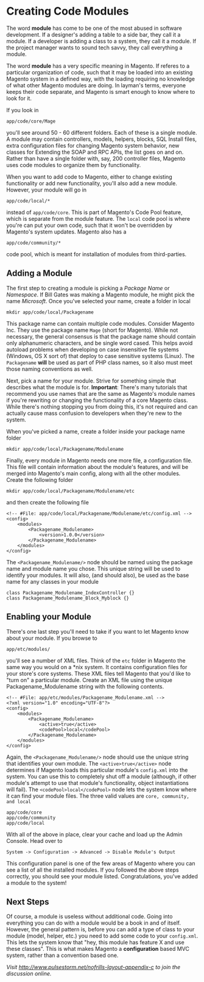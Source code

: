 Creating Code Modules
==================================================	
The word **module** has come to be one of the most abused in software development.  If a designer's adding a table to a side bar, they call it a module.  If a developer is adding a class to a system, they call it a module.  If the project manager wants to sound tech savvy, they call everything a module.

The word **module** has a very specific meaning in Magento.  If referes to a particular organization of code, such that it may be loaded into an existing Magento system in a defined way, with the loading requiring no knowledge of what other Magento modules are doing.  In layman's terms, everyone keeps their code separate, and Magento is smart enough to know where to look for it.

If you look in

	app/code/core/Mage
	
you'll see around 50 - 60 different folders.  Each of these is a single module.  A module may contain controllers, models, helpers, blocks, SQL Install files, extra configuration files for changing Magento system behavior, new classes for Extending the SOAP and RPC APIs, the list goes on and on.  Rather than have a single folder with, say, 200 controller files, Magento uses code modules to organize them by functionality. 

When you want to add code to Magento, either to change existing functionality or add new functionality, you'll also add a new module.  However, your module will go in

	app/code/local/*
	
instead of <code>app/code/core</code>. This is part of Magento's Code Pool feature, which is separate from the module feature.  The <code>local</code> code pool is where you're can put your own code, such that it won't be overridden by Magento's system updates.  Magento also has a 

	app/code/community/*
	
code pool, which is meant for installation of modules from third-parties.

Adding a Module
--------------------------------------------------
The first step to creating a module is picking a *Package Name* or *Namespace*.  If Bill Gates was making a Magento module, he might pick the name *Microsoft*.  Once you've selected your name, create a folder in local

	mkdir app/code/local/Packagename
	
This package name can contain multiple code modules.  Consider Magento Inc.  They use the package name <code>Mage</code> (short for Magento).  While not necessary, the general consensus is that the package name should contain only alphanumeric characters, and be single word cased.  This helps avoid autoload problems when developing on case insensitive file systems (Windows, OS X sort of) that deploy to case sensitive systems (Linux). The <code>Packagename</code> **will** be used as part of PHP class names, so it also must meet those naming conventions as well.

Next, pick a name for your module. Strive for something simple that describes what the module is for.  **Important**: There's many tutorials that recommend you use names that are the same as Magento's module names if you're rewriting or changing the functionality of a core Magento class.  While there's nothing stopping you from doing this, it's not required and can actually cause mass confusion to developers when they're new to the system.  

When you've picked a name, create a folder inside your package name folder

	mkdir app/code/local/Packagename/Modulename
	
Finally, every module in Magento needs one more file, a configuration file. This file will contain information about the module's features, and will be merged into Magento's main config, along with all the other modules.  Create the following folder 

	mkdir app/code/local/Packagename/Modulename/etc

and then create the following file

	<!-- #File: app/code/local/Packagename/Modulename/etc/config.xml -->
	<config>
    	<modules>
        	<Packagename_Modulename>
            	<version>1.0.0</version>
        	</Packagename_Modulename>
    	</modules>
    </config>
	
The <code>&lt;Packagename_Modulename/&gt;</code> node should be named using the package name and module name you chose.  This unique string will be used to identify your modules.  It will also, (and should also), be used as the base name for any classes in your module

	class Packagename_Modulename_IndexController {}
	class Packagename_Modulename_Block_Myblock {}
	
Enabling your Module
--------------------------------------------------
There's one last step you'll need to take if you want to let Magento know about your module.  If you browse to

	app/etc/modules/
	
you'll see a number of XML files.  Think of the <code>etc</code> folder in Magento the same way you would on a *nix system.  It contains configuration files for your store's core systems.  These XML files tell Magento that you'd like to "turn on" a particular module.  Create an XML file using the unique Packagename_Modulename string with the following contents.

	<!-- #File: app/etc/modules/Packagename_Modulename.xml -->
	<?xml version="1.0" encoding="UTF-8"?>
	<config>
		<modules>
			<Packagename_Modulename>
				<active>true</active>
				<codePool>local</codePool>
			</Packagename_Modulename>
		</modules>
	</config>
	
Again, the <code>&lt;Packagename_Modulename/&gt;</code>	node should use the unique string that identifies your own module.  The <code>&lt;active&gt;true&lt;/active&gt;</code> node determines if Magento loads this particular module's <code>config.xml</code> into the system.  You can use this to completely shut off a module (although, if other module's attempt to use that module's functionality, object instantiations will fail).  The <code>&lt;codePool&gt;local&lt;/codePool&gt;</code> node lets the system know where it can find your module files.  The three valid values are <code>core, community, and local</code>

	app/code/core
	app/code/community
	app/code/local
		
With all of the above in place, clear your cache and load up the Admin Console.  Head over to 

	System -> Configuration -> Advanced -> Disable Module's Output
	
This configuration panel is one of the few areas of Magento where you can see a list of all the installed modules.  If you followed the above steps correctly, you should see your module listed.  Congratulations, you've added a module to the system!

Next Steps
--------------------------------------------------
Of course, a module is useless without additional code. Going into everything you can do with a module would be a book in and of itself.  However, the general pattern is, before you can add a type of class to your module (model, helper, etc.) you need to add some code to your <code>config.xml</code>.  This lets the system know that "hey, this module has feature X and use these classes".  This is what makes Magento a **configuration** based MVC system, rather than a convention based one.

*Visit http://www.pulsestorm.net/nofrills-layout-appendix-c to join the discussion online.*